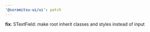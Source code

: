 ```yaml
---
'@soramitsu-ui/ui': patch
---
```


**fix**: STextField: make root inherit classes and styles instead of input
